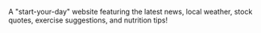 A "start-your-day" website featuring the latest news, local weather, stock quotes, exercise suggestions, and nutrition tips!
